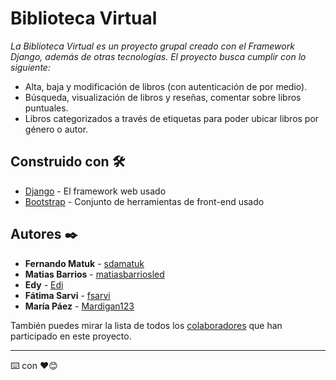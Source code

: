 # Biblioteca Virtual

_La Biblioteca Virtual es un proyecto grupal creado con el Framework Django, además de otras tecnologías._
_El proyecto busca cumplir con lo siguiente:_

* Alta, baja y modificación de libros (con autenticación de por medio).
* Búsqueda, visualización de libros y reseñas, comentar sobre libros puntuales.
* Libros categorizados a través de etiquetas para poder ubicar libros por género o autor.

## Construido con 🛠️

* [Django](https://www.djangoproject.com/) - El framework web usado
* [Bootstrap](https://getbootstrap.com/https://www.djangoproject.com/) - Conjunto de herramientas de front-end usado

## Autores ✒️

* **Fernando Matuk** - [sdamatuk](https://github.com/sdamatuk)
* **Matias Barrios** - [matiasbarriosled](https://github.com/matiasbarriosled)
* **Edy** - [Edi](#Edi)
* **Fátima Sarvi** - [fsarvi](https://github.com/fsarvi)
* **María Páez** - [Mardigan123](https://github.com/Mardigan123)

También puedes mirar la lista de todos los [colaboradores](https://github.com/fsarvi/biblioteca_virtual/graphs/contributors) que han participado en este proyecto. 

---
⌨️ con ❤️😊
